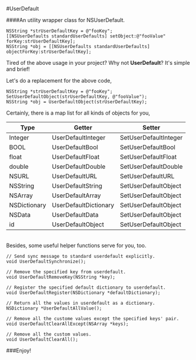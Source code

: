 #UserDefault

####An utility wrapper class for NSUserDefault.

>
    NSString *strUserDefaultKey = @"fooKey";
    [[NSUserDefaults standardUserDefaults] setObject:@"fooValue" forKey:strUserDefaultKey];
    NSString *obj = [[NSUserDefaults standardUserDefaults] objectForKey:strUserDefaultKey];

Tired of the above usage in your project? Why not **UserDefault**? It's simple and brief!

Let's do a replacement for the above code,

>
    NSString *strUserDefaultKey = @"fooKey";
    SetUserDefaultObject(strUserDefaultKey, @"fooValue");
    NSString *obj = UserDefaultObject(strUserDefaultKey);


Certainly, there is a map list for all kinds of objects for you,

Type	|	Getter	|	Setter
--------|-----------|-----------
Integer		|	UserDefaultInteger	| 	SetUserDefaultInteger
BOOL		|	UserDefaultBool		|	SetUserDefaultBool
float		|	UserDefaultFloat	|	SetUserDefaultFloat
double		|	UserDefaultDouble	| 	SetUserDefaultDouble
NSURL		|	UserDefaultURL		|	SetUserDefaultURL
NSString	|	UserDefaultString	|	SetUserDefaultObject
NSArray		|	UserDefaultArray	|	SetUserDefaultObject
NSDictionary|	UserDefaultDictionary|	SetUserDefaultObject
NSData		|	UserDefaultData		|	SetUserDefaultObject
id			|	UserDefaultObject	|	SetUserDefaultObject


<br />
Besides, some useful helper functions serve for you, too.

	// Send sync message to standard userdefault explicitly.
	void UserDefaultSynchronize();	
	
	// Remove the specified key from userdefault.
	void UserDefaultRemoveKey(NSString *key);

	// Register the specified default dictionary to userdefault.
	void UserDefaultRegister(NSDictionary *defaultDictionary);

	// Return all the values in userdefault as a dictionary.
	NSDictionary *UserDefaultAllValue();

	// Remove all the custome values except the specified keys' pair.
	void UserDefaultClearAllExcept(NSArray *keys);

	// Remove all the custom values.
	void UserDefaultClearAll();
	

###Enjoy!

